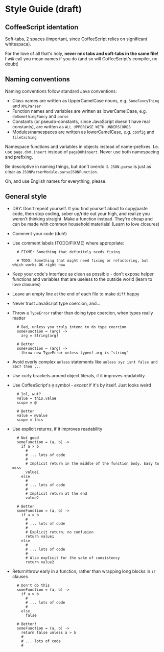 # Style Guide (draft)

## CoffeeScript identation
Soft-tabs, 2 spaces (important, since CoffeeScript relies on significant whitespace).

For the love of all that's holy, **never mix tabs and soft-tabs in the same file!** I *will* call you mean names if you do (and so will CoffeeScript's compiler, no doubt)

## Naming conventions
Naming conventions follow standard Java conventions:

- Class names are written as UpperCamelCase nouns, e.g. `SomeFancyThing` and `XMLParser`
- Function names and variables are written as lowerCamelCase, e.g. `doSomethingFancy` and `parse`
- Constants (or pseudo-constants, since JavaScript doesn't have real constants), are written as `ALL_UPPERCASE_WITH_UNDERSCORES`
- Modules/namespaces are written as lowerCamelCase, e.g. `config` and `fileCaching`

Namespace functions and variables in objects instead of name-prefixes. I.e. use `page.dom.insert` instead of `pageDOMinsert`. Never use both namespacing and prefixing.

Be descriptive in naming things, but don't overdo it. `JSON.parse` is just as clear as `JSONParserModule.parseJSONFunction`.

Oh, and use English names for everything, please.

## General style
- DRY: Don't repeat yourself. If you find yourself about to copy/paste code, then stop coding, sober up/ride out your high, and realize you weren't thinking straight. Make a function instead. They're cheap and can be made with common household materials! (Learn to love closures)
- Comment your code (duh!)
- Use comment labels (TODO/FIXME) where appropriate:

        # FIXME: Something that definitely needs fixing
        
        # TODO: Something that might need fixing or refactoring, but which works OK right now

- Keep your code's interface as clean as possible - don't expose helper functions and variables that are useless to the outside world (learn to love closures)
- Leave an empty line at the end of each file to make `diff` happy
- Never trust JavaScript type coercion, and...
- Throw a `TypeError` rather than doing type coercion, when types really matter

        # Bad, unless you truly intend to do type coercion
        someFunction = (arg) ->
          arg = String(arg)
        
        # Better
        someFunction = (arg) ->
          throw new TypeError unless typeof arg is "string"

- Avoid overly complex `unless` statements like `unless xyz isnt false and abc? then ...`
- Use curly brackets around object literals, if it improves readability
- Use CoffeeScript's `@` symbol - _except_ if it's by itself. Just looks weird

        # lol, wut?
        value = this.value
        scope = @
        
        # Better
        value = @value
        scope = this

- Use explicit returns, if it improves readability

        # Not good
        someFunction = (a, b) ->
          if a > b
            #
            # ... lots of code
            #
            # Implicit return in the middle of the function body. Easy to miss
            value1
          else
            #
            # ... lots of code
            #
            # Implicit return at the end
            value2
        
        # Better
        someFunction = (a, b) ->
          if a > b
            #
            # ... lots of code
            #
            # Explicit return; no confusion
            return value1
          else
            #
            # ... lots of code
            #
            # Also explicit for the sake of consistency
            return value2
          

- Return/throw early in a function, rather than wrapping long blocks in `if` clauses

        # Don't do this
        someFunction = (a, b) ->
          if a > b
            #
            # ... lots of code
            #
          else
            false
        
        # Better!
        someFunction = (a, b) ->
          return false unless a > b
          #
          # ... lots of code
          #

